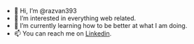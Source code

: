 - 👋 Hi, I’m @razvan393
- 👀 I’m interested in everything web related.
- 🌱 I’m currently learning how to be better at what I am doing.
- 📫 You can reach me on <a href="linkedin.com/in/razvan-ghinea-b90532a5">Linkedin</a>.
<!---
razvan393/razvan393 is a ✨ special ✨ repository because its `README.md` (this file) appears on your GitHub profile.
You can click the Preview link to take a look at your changes.
--->
